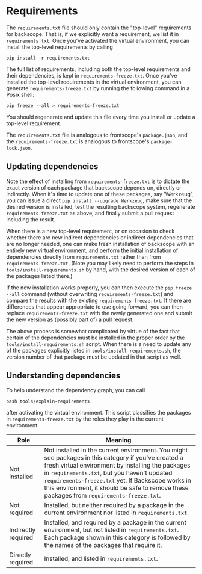 # Requirements

The `requirements.txt` file should only contain the "top-level" requirements
for backscope. That is, if we explicitly want a requirement, we list it
in `requirements.txt`. Once you've activated the virtual environment, you can
install the top-level requirements by calling
```
pip install -r requirements.txt
```

The full list of requirements, including both the top-level requirements and
their dependencies, is kept in `requirements-freeze.txt`. Once you've installed
the top-level requirements in the virtual environment, you can generate
`requirements-freeze.txt` by running the following command in a Posix shell:
```
pip freeze --all > requirements-freeze.txt
```
You should regenerate and update this file every time you install or update a
top-level requirement.

The `requirements.txt` file is analogous to frontscope's `package.json`,
and the `requirements-freeze.txt` is analogous to frontscope's
`package-lock.json`.

## Updating dependencies

Note the effect of installing from `requirements-freeze.txt` is to dictate the
exact version of each package that backscope depends on, directly or indirectly.
When it's time to update one of these packages, say 'Werkzeug', you can issue
a direct `pip install --upgrade Werkzeug`, make sure that the desired version
is installed, test the resulting backscope system, regenerate
`requirements-freeze.txt` as above, and finally submit a pull request
including the result.

When there is a new top-level requirement, or on occasion to check whether
there are new indirect dependencies or indirect dependencies that are no longer
needed, one can make fresh installation of backscope with an entirely new
virtual environment, and perform the initial installation of dependencies
directly from `requirements.txt` rather than from `requirements-freeze.txt`.
(Note you may likely need to perform the steps in
`tools/install-requirements.sh` by hand, with the desired version of each
of the packages listed there.)

If the new installation works properly, you can then execute the
`pip freeze --all` command (without overwriting `requirements-freeze.txt`) and
compare the results with the existing `requirements-freeze.txt`. If there
are differences that appear appropriate to use going forward, you can then
replace `requirements-freeze.txt` with the newly generated one and submit
the new version as (possibly part of) a pull request.

The above process is somewhat complicated by virtue of the fact that certain of
the dependencies must be installed in the proper order by the
`tools/install-requirements.sh` script. When there is a need to update any
of the packages explicitly listed in `tools/install-requirements.sh`, the
version number of that package must be updated in that script as well.

## Understanding dependencies

To help understand the dependency graph, you can call
```
bash tools/explain-requirements
```
after activating the virtual environment. This script classifies the packages in
`requirements-freeze.txt` by the roles they play in the current environment.

| Role | Meaning |
| --- | --- |
| Not installed | Not installed in the current environment. You might see packages in this category if you've created a fresh virtual environment by installing the packages in `requirements.txt`, but you haven't updated `requirements-freeze.txt` yet. If Backscope works in this environment, it should be safe to remove these packages from `requirements-freeze.txt`. |
| Not required | Installed, but neither required by a package in the current environment nor listed in `requirements.txt`. |
| Indirectly required | Installed, and required by a package in the current environment, but not listed in `requirements.txt`. Each package shown in this category is followed by the names of the packages that require it. |
| Directly required | Installed, and listed in `requirements.txt`. |